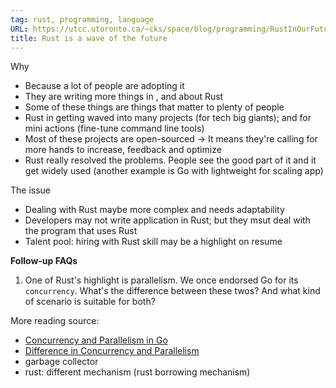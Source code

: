 ```yaml
---
tag: rust, programming, language
URL: https://utcc.utoronto.ca/~cks/space/blog/programming/RustInOurFuture
title: Rust is a wave of the future
---
```


Why
- Because a lot of people are adopting it
- They are writing more things in , and about Rust
- Some of these things are things that matter to plenty of people
- Rust in getting waved into many projects (for tech big giants); and for mini actions (fine-tune command line tools)
- Most of these projects are open-sourced -> It means they're calling for more hands to increase, feedback and optimize
- Rust really resolved the problems. People see the good part of it and it get widely used (another example is Go with lightweight for scaling app)

The issue
- Dealing with Rust maybe more complex and needs adaptability
- Developers may not write application in Rust; but they msut deal with the program that uses Rust
- Talent pool: hiring with Rust skill may be a highlight on resume


**Follow-up FAQs**
1. One of Rust's highlight is parallelism. We once endorsed Go for its `concurrency`. What's the difference between these twos? And what kind of scenario is suitable for both?


More reading source:
- [Concurrency and Parallelism in Go](https://mayurwadekar2.medium.com/concurrency-and-parallelism-in-golang-c8327701fd94)
- [Difference in Concurrency and Parallelism](https://viblo.asia/p/phan-biet-khai-niem-xu-ly-concurrency-dong-thoi-va-parallelism-song-song-4P856nBO5Y3)
- garbage collector
- rust: different mechanism (rust borrowing mechanism)